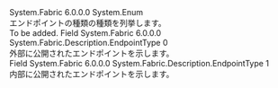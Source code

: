 <Type Name="EndpointType" FullName="System.Fabric.Description.EndpointType">
  <TypeSignature Language="C#" Value="public enum EndpointType" />
  <TypeSignature Language="ILAsm" Value=".class public auto ansi sealed EndpointType extends System.Enum" />
  <TypeSignature Language="DocId" Value="T:System.Fabric.Description.EndpointType" />
  <TypeSignature Language="VB.NET" Value="Public Enum EndpointType" />
  <TypeSignature Language="F#" Value="type EndpointType = " />
  <AssemblyInfo>
    <AssemblyName>System.Fabric</AssemblyName>
    <AssemblyVersion>6.0.0.0</AssemblyVersion>
  </AssemblyInfo>
  <Base>
    <BaseTypeName>System.Enum</BaseTypeName>
  </Base>
  <Docs>
    <summary>
      <para>エンドポイントの種類の種類を列挙します。</para>
    </summary>
    <remarks>To be added.</remarks>
  </Docs>
  <Members>
    <Member MemberName="Input">
      <MemberSignature Language="C#" Value="Input" />
      <MemberSignature Language="ILAsm" Value=".field public static literal valuetype System.Fabric.Description.EndpointType Input = int32(0)" />
      <MemberSignature Language="DocId" Value="F:System.Fabric.Description.EndpointType.Input" />
      <MemberSignature Language="VB.NET" Value="Input" />
      <MemberSignature Language="F#" Value="Input = 0" Usage="System.Fabric.Description.EndpointType.Input" />
      <MemberType>Field</MemberType>
      <AssemblyInfo>
        <AssemblyName>System.Fabric</AssemblyName>
        <AssemblyVersion>6.0.0.0</AssemblyVersion>
      </AssemblyInfo>
      <ReturnValue>
        <ReturnType>System.Fabric.Description.EndpointType</ReturnType>
      </ReturnValue>
      <MemberValue>0</MemberValue>
      <Docs>
        <summary>
          <para>外部に公開されたエンドポイントを示します。</para>
        </summary>
      </Docs>
    </Member>
    <Member MemberName="Internal">
      <MemberSignature Language="C#" Value="Internal" />
      <MemberSignature Language="ILAsm" Value=".field public static literal valuetype System.Fabric.Description.EndpointType Internal = int32(1)" />
      <MemberSignature Language="DocId" Value="F:System.Fabric.Description.EndpointType.Internal" />
      <MemberSignature Language="VB.NET" Value="Internal" />
      <MemberSignature Language="F#" Value="Internal = 1" Usage="System.Fabric.Description.EndpointType.Internal" />
      <MemberType>Field</MemberType>
      <AssemblyInfo>
        <AssemblyName>System.Fabric</AssemblyName>
        <AssemblyVersion>6.0.0.0</AssemblyVersion>
      </AssemblyInfo>
      <ReturnValue>
        <ReturnType>System.Fabric.Description.EndpointType</ReturnType>
      </ReturnValue>
      <MemberValue>1</MemberValue>
      <Docs>
        <summary>
          <para>内部に公開されたエンドポイントを示します。</para>
        </summary>
      </Docs>
    </Member>
  </Members>
</Type>
